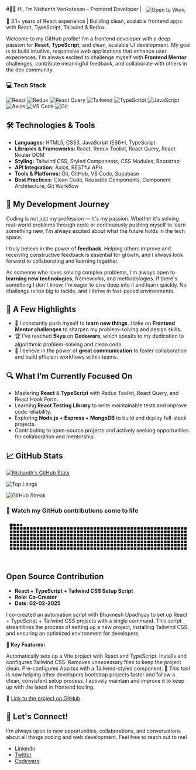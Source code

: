 #👨‍💻 Hi, I’m Nishanth Venkatesan – Frontend Developer |
<img src="https://img.shields.io/badge/Open%20to-Frontend%20Developer%20roles-brightgreen?style=for-the-badge" alt="Open to Work" style="vertical-align: middle; margin-left: 8px;" />



🚀 3.1+ years of React experience | Building clean, scalable frontend apps with React, TypeScript, Tailwind & Redux.

Welcome to my GitHub profile! I'm a frontend developer with a deep passion for **React**, **TypeScript**, and clean, scalable UI development. My goal is to build intuitive, responsive web applications that enhance user experiences. I'm always excited to challenge myself with **Frontend Mentor** challenges, contribute meaningful feedback, and collaborate with others in the dev community. 

### 💻 Tech Stack

![React](https://img.shields.io/badge/-React-61DAFB?logo=react&logoColor=white&style=for-the-badge)
![Redux](https://img.shields.io/badge/-Redux-764ABC?logo=redux&logoColor=white&style=for-the-badge)
![React Query](https://img.shields.io/badge/-React%20Query-FF4154?logo=reactquery&logoColor=white&style=for-the-badge)
![Tailwind](https://img.shields.io/badge/-Tailwind-38B2AC?logo=tailwindcss&logoColor=white&style=for-the-badge)
![TypeScript](https://img.shields.io/badge/-TypeScript-3178C6?logo=typescript&logoColor=white&style=for-the-badge)
![JavaScript](https://img.shields.io/badge/-JavaScript-F7DF1E?logo=javascript&logoColor=black&style=for-the-badge)
![Axios](https://img.shields.io/badge/-Axios-5A29E4?logo=axios&logoColor=white&style=for-the-badge)
![VS Code](https://img.shields.io/badge/-VS%20Code-007ACC?logo=visualstudiocode&logoColor=white&style=for-the-badge)
![Git](https://img.shields.io/badge/-Git-F05032?logo=git&logoColor=white&style=for-the-badge)



## 🛠️ Technologies & Tools

- **Languages:** HTML5, CSS3, JavaScript (ES6+), TypeScript  
- **Libraries & Frameworks:** React, Redux Toolkit, React Query, React Router DOM  
- **Styling:** Tailwind CSS, Styled Components, CSS Modules, Bootstrap  
- **API Integration:** Axios, RESTful APIs  
- **Tools & Platforms:** Git, GitHub, VS Code, Supabase  
- **Best Practices:** Clean Code, Reusable Components, Component Architecture, Git Workflow

## 🚀 My Development Journey

Coding is not just my profession — it's my passion. Whether it's solving real-world problems through code or continuously pushing myself to learn something new, I'm always excited about what the future holds in the tech space. 

I truly believe in the power of **feedback**. Helping others improve and receiving constructive feedback is essential for growth, and I always look forward to collaborating and learning together. 

As someone who loves solving complex problems, I'm always open to **learning new technologies**, frameworks, and methodologies. If there's something I don't know, I'm eager to dive deep into it and learn quickly. No challenge is too big to tackle, and I thrive in fast-paced environments.

## 🧠 A Few Highlights

- 🌱 I constantly push myself to **learn new things**. I take on **Frontend Mentor challenges** to sharpen my problem-solving and design skills.
- 🏆 I’ve reached **5kyu** on **Codewars**, which speaks to my dedication to algorithmic problem-solving and clean code.
- 💬 I believe in the power of **great communication** to foster collaboration and build efficient workflows within teams.
  
## 🔍 What I’m Currently Focused On

- Mastering **React** & **TypeScript** with Redux Toolkit, React Query, and React Hook Form.
- Learning **React Testing Library** to write maintainable tests and improve code reliability.
- Exploring **Node.js + Express + MongoDB** to build and deploy full-stack projects.
- Contributing to open-source projects and actively seeking opportunities for collaboration and mentorship.

## 📈 GitHub Stats

[![Nishanth's GitHub Stats](https://github-readme-stats.vercel.app/api?username=nishanth1596&show_icons=true&theme=radical)](https://github.com/nishanth1596/github-readme-stats)

![Top Langs](https://github-readme-stats.vercel.app/api/top-langs/?username=nishanth1596&layout=compact)

![GitHub Streak](https://streak-stats.demolab.com/?user=nishanth1596&theme=radical)
<!-- If it fails to load, you can refresh or try again later -->

### 🐍 Watch my GitHub contributions come to life
<picture>
  <source media="(prefers-color-scheme: dark)" srcset="https://raw.githubusercontent.com/nishanth1596/nishanth1596/output/github-contribution-grid-snake-dark.svg" />
  <source media="(prefers-color-scheme: light)" srcset="https://raw.githubusercontent.com/nishanth1596/nishanth1596/output/github-contribution-grid-snake.svg" />
  <img alt="GitHub Contribution Snake" src="https://raw.githubusercontent.com/nishanth1596/nishanth1596/output/github-contribution-grid-snake.svg" />
</picture>

## Open Source Contribution
- **React + TypeScript + Tailwind CSS Setup Script**
- **Role: Co-Creator**
- **Date: 02-02-2025**

I co-created an automation script with Bhuvnesh Upadhyay to set up React + TypeScript + Tailwind CSS projects with a single command. This script streamlines the process of setting up a new project, installing Tailwind CSS, and ensuring an optimized environment for developers.

**🚀 Key Features:**

Automatically sets up a Vite project with React and TypeScript.
Installs and configures Tailwind CSS.
Removes unnecessary files to keep the project clean.
Pre-configures App.tsx with a Tailwind-styled component.
🎉 This tool is now helping other developers bootstrap projects faster and follow a clean, consistent setup process. I actively maintain and improve it to keep up with the latest in frontend tooling.


🔗 [Link to the project on GitHub](https://github.com/bhuvi819381/Script)


## 🤝 Let's Connect!

I'm always open to new opportunities, collaborations, and conversations about all things coding and web development. Feel free to reach out to me!

- [LinkedIn](https://www.linkedin.com/in/nishanth-venkatesan-279b7a107/)
- [Twitter](https://x.com/nishanth1596)
- [Codewars](https://www.codewars.com/users/nishanth1596)
